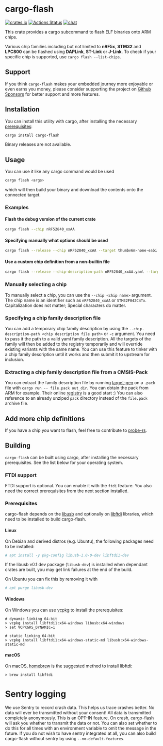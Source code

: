 # cargo-flash

[![crates.io](https://img.shields.io/crates/v/cargo-flash.svg)](https://crates.io/crates/cargo-flash) [![Actions Status](https://img.shields.io/github/actions/workflow/status/probe-rs/probe-rs/ci.yml?branch=master)](https://github.com/probe-rs/probe-rs/actions) [![chat](https://img.shields.io/badge/chat-probe--rs%3Amatrix.org-brightgreen)](https://matrix.to/#/!vhKMWjizPZBgKeknOo:matrix.org)

This crate provides a cargo subcommand to flash ELF binaries onto ARM chips.

Various chip families including but not limited to **nRF5x**, **STM32** and **LPC800** can be flashed using **DAPLink**, **ST-Link** or **J-Link**. To check if your specific chip is supported, use `cargo flash --list-chips`.

## Support

If you think `cargo-flash` makes your embedded journey more enjoyable or even earns you money, please consider supporting the project on [Github Sponsors](https://github.com/sponsors/probe-rs/) for better support and more features.

## Installation

You can install this utility with cargo, after installing the
necessary [prerequisites](#prerequisites):

```bash
cargo install cargo-flash
```

Binary releases are not available.

## Usage

You can use it like any cargo command would be used

```bash
cargo flash <args>
```

which will then build your binary and download the contents onto the connected target.

### Examples

#### Flash the debug version of the current crate

```bash
cargo flash --chip nRF52840_xxAA
```

#### Specifying manually what options should be used

```bash
cargo flash --release --chip nRF52840_xxAA --target thumbv6m-none-eabi --example gpio_hal_blinky
```

#### Use a custom chip definition from a non-builtin file

```bash
cargo flash --release --chip-description-path nRF52840_xxAA.yaml --target thumbv6m-none-eabi --example gpio_hal_blinky
```

### Manually selecting a chip

To manually select a chip, you can use the `--chip <chip name>` argument. The chip name is an identifier such as `nRF52840_xxAA` or `STM32F042C4Tx`. Capitalization does not matter; Special characters do matter.

### Specifying a chip family description file

You can add a temporary chip family description by using the `--chip-description-path <chip description file path>` or `-c` argument. You need to pass it the path to a valid yaml family description.
All the targets of the family will then be added to the registry temporarily and will override existing variants with the same name.
You can use this feature to tinker with a chip family description until it works and then submit it to upstream for inclusion.

### Extracting a chip family description file from a CMSIS-Pack

You can extract the family description file by running [target-gen](https://github.com/probe-rs/target-gen) on a `.pack` file with `cargo run -- file.pack out_dir`. You can obtain the pack from ARM for example. Their online [registry](https://developer.arm.com/tools-and-software/embedded/cmsis/cmsis-search) is a good start :)
You can also reference to an already unziped `pack` directory instead of the `file.pack` archive file.

## Add more chip definitions

If you have a chip you want to flash, feel free to contribute to [probe-rs](https://github.com/probe-rs/probe-rs).

## Building

`cargo-flash` can be built using cargo, after installing the necessary prerequisites. See the list below for your operating
system.

### FTDI support

FTDI support is optional. You can enable it with the `ftdi` feature. You also need the correct prerequisites from the next section installed.

### Prerequisites

cargo-flash depends on the [libusb](https://libusb.info/) and optionally on [libftdi](https://www.intra2net.com/en/developer/libftdi/) libraries, which need to be installed to build cargo-flash.

#### Linux

On Debian and derived distros (e.g. Ubuntu), the following packages need to be installed:

```bash
# apt install -y pkg-config libusb-1.0-0-dev libftdi1-dev
```

If the libusb v0.1 dev package (`libusb-dev`) is installed when dependant crates are built, you may get link failures at the end of the build.

On Ubuntu you can fix this by removing it with

```bash
# apt purge libusb-dev
```

#### Windows

On Windows you can use [vcpkg](https://github.com/microsoft/vcpkg#quick-start-windows) to install the prerequisites:

```
# dynamic linking 64-bit
> vcpkg install libftdi1:x64-windows libusb:x64-windows
> set VCPKGRS_DYNAMIC=1

# static linking 64-bit
> vcpkg install libftdi1:x64-windows-static-md libusb:x64-windows-static-md
```

#### macOS

On macOS, [homebrew](https://brew.sh/) is the suggested method to install libftdi:

```
> brew install libftdi
```

# Sentry logging

We use Sentry to record crash data. This helps us trace crashes better.
No data will ever be transmitted without your consent!
All data is transmitted completely anonymously.
This is an OPT-IN feature. On crash, cargo-flash will ask you whether to transmit the data or not. You can also set whether to do this for all times with an environment variable to omit the message in the future.
If you do not wish to have sentry integrated at all, you can also build cargo-flash without sentry by using `--no-default-features`.
